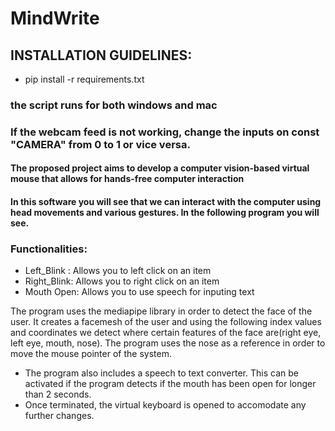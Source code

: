 # MindWrite

## INSTALLATION GUIDELINES:
- pip install -r requirements.txt

### the script runs for both windows and mac

### If the webcam feed is not working, change the inputs on const "CAMERA" from 0 to 1 or vice versa.

#### The proposed project aims to develop a computer vision-based virtual mouse that allows for hands-free computer interaction
#### In this software you will see that we can interact with the computer using head movements and various gestures.  In the following program you will see.
### Functionalities:

- Left_Blink : Allows you to left click on an item
- Right_Blink: Allows you to right click on an item
- Mouth Open: Allows you to use speech for inputing text 

The program uses the mediapipe library in order to detect the face of the user. 
It creates a facemesh of the user and using the following index values and coordinates we detect where certain features of the face are(right eye, left eye, mouth, nose).
The program uses the nose as a reference in order to move the mouse pointer of the system. 
- The program also includes a speech to text converter. This can be activated if the program detects if the mouth has been open for longer than 2 seconds.
- Once terminated, the virtual keyboard is opened to accomodate any further changes.





